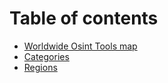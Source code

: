 # Table of contents

* [Worldwide Osint Tools map](README.md)
* [Categories](categories.md)
* [Regions](regions.md)